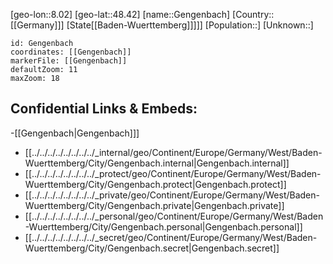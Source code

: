 ﻿---
location: [48.42,8.02]
mapzoom: [7,12] 
mapmarker: city 
type: City
tags:
- geo/City


SpocWebEntityId: 30410
isDeleted: false
confidential: public

---
[geo-lon::8.02]
[geo-lat::48.42]
[name::Gengenbach]
[Country::[[Germany]]]
[State[[Baden-Wuerttemberg]]]]]
[Population::]
[Unknown::]


```leaflet
id: Gengenbach
coordinates: [[Gengenbach]]
markerFile: [[Gengenbach]]
defaultZoom: 11 
maxZoom: 18
```


## Confidential Links & Embeds: 
-[[Gengenbach|Gengenbach]]] 
- [[../../../../../../../../_internal/geo/Continent/Europe/Germany/West/Baden-Wuerttemberg/City/Gengenbach.internal|Gengenbach.internal]] 
- [[../../../../../../../../_protect/geo/Continent/Europe/Germany/West/Baden-Wuerttemberg/City/Gengenbach.protect|Gengenbach.protect]] 
- [[../../../../../../../../_private/geo/Continent/Europe/Germany/West/Baden-Wuerttemberg/City/Gengenbach.private|Gengenbach.private]] 
- [[../../../../../../../../_personal/geo/Continent/Europe/Germany/West/Baden-Wuerttemberg/City/Gengenbach.personal|Gengenbach.personal]] 
- [[../../../../../../../../_secret/geo/Continent/Europe/Germany/West/Baden-Wuerttemberg/City/Gengenbach.secret|Gengenbach.secret]] 
